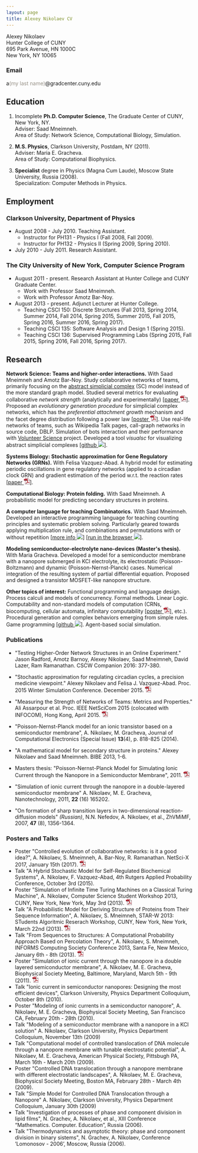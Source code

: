 ```yaml
---
layout: page
title: Alexey Nikolaev CV
---
```


Alexey Nikolaev  
Hunter College of CUNY  
695 Park Avenue, HN 1000C  
New York, NY 10065

### Email
a<span style="color:#969086;">(my last name)</span>@gradcenter.cuny.edu

## Education

1. Incomplete **Ph.D. Computer Science**, The Graduate Center of CUNY, New York, NY.  
  Adviser: Saad Mneimneh.  
  Area of Study: Network Science, Computational Biology, Simulation.

2. **M.S. Physics**, Clarkson University, Postdam, NY (2011).  
  Adviser: Maria E. Gracheva.  
  Area of Study: Computational Biophysics. 

3. **Specialist** degree in Physics (Magna Cum Laude), Moscow State University, Russia (2008).  
  Specialization: Computer Methods in Physics.

## Employment

### Clarkson University, Department of Physics     
+ August 2008 - July 2010. Teaching Assistant.     
  + Instructor for PH131 - Physics I (Fall 2008, Fall 2009).    
  + Instructor for PH132 - Physics II (Spring 2009, Spring 2010).   
+ July 2010 - July 2011. Research Assistant.   

### The City University of New York, Computer Science Program     
+ August 2011 - present. Research Assistant at Hunter College and CUNY Graduate Center.    
  + Work with Professor Saad Mneimneh.   
  + Work with Professor Amotz Bar-Noy.   
+ August 2013 - present. Adjunct Lecturer at Hunter College.    
  + Teaching CSCI 150: Discrete Structures (Fall 2013, Spring 2014, Summer 2014, Fall 2014, Spring 2015, Summer 2015, Fall 2015,
    Spring 2016, Summer 2016, Spring 2017).   
  + Teaching CSCI 135: Software Analysis and Design 1 (Spring 2015).   
  + Teaching CSCI 136: Supervised Programming Labs (Spring 2015, Fall 2015, Spring 2016, Fall 2016, Spring 2017).   

## Research

**Network Science: Teams and higher-order interactions.**
With Saad Mneimneh and Amotz Bar-Noy.
Study collaborative networks of teams, primarily focusing on the
[abstract simplicial complex](https://en.wikipedia.org/wiki/Abstract_simplicial_complex) (SC) model 
instead of the more standard graph model.
Studied several metrics for evaluating collaborative *network strength* (analytically and experimentally)
\[[paper&nbsp;![pdf][pdfimg]](https://pdfs.semanticscholar.org/c796/20efa50b7ed63b6d0f673c2d6e2306fa4db0.pdf)\].
Proposed an *evolutionary generation procedure* for simplicial complex networks, 
which has the *preferential attachment growth* mechanism and the facet degree distribution following a power law
\[[poster&nbsp;![pdf][pdfimg]](/docs/poster-netscix-2017.pdf)\].
Use real-life networks of teams, such as Wikipedia Talk pages, call-graph networks in source code, DBLP. 
Simulation of bots interaction and their performance with [Volunteer Science](https://volunteerscience.com/) project.
Developed a tool *visualsc* for visualizing abstract simplicial complexes \[[github&nbsp;![][codeimg]](https://github.com/a-nikolaev/visualsc)\].

**Systems Biology: Stochastic approximation for Gene Regulatory Networks (GRNs).**
With Felisa Vazquez-Abad. A hybrid model for estimating periodic oscillations in gene regulatory networks 
(applied to a circadian clock GRN) and gradient estimation of the period w.r.t. the reaction rates 
\[[paper&nbsp;![pdf][pdfimg]](https://pdfs.semanticscholar.org/0dc2/58e96178c50e18c7d19734216609c95e1602.pdf)].

**Computational Biology: Protein folding.**
With Saad Mneimneh. A probabilistic model for predicting secondary structures in proteins.

**A computer language for teaching Combinatorics.**
With Saad Mneimneh. Developed an interactive programming language for teaching counting principles
and systematic problem solving. Particularly geared towards applying multiplication rule, and
combinations and permutations with or without repetition
\[[more&nbsp;info&nbsp;![][pageimg]](http://www.cs.hunter.cuny.edu/~saad/count/)\]
\[[run&nbsp;in&nbsp;the&nbsp;browser&nbsp;![][runimg]](http://a-nikolaev.github.io/counting/)\].

**Modeling semiconductor-electrolyte nano-devices (Master's thesis).**
With Maria Gracheva. Developed a model for a semiconductor membrane with a nanopore
submerged in KCl electrolyte, its electrostatic (Poisson-Boltzmann) and dynamic (Poisson-Nernst-Planck) cases.
Numerical integration of the resulting system of partial differential equation. 
Proposed and designed a transistor MOSFET-like nanopore structure.

**Other topics of interest:** 
Functional programming and language design. Process calculi and models of concurrency. Formal methods. Linear Logic. 
Computability and non-standard models of computation (CRNs, biocomputing, cellular automata, infinitary computability
\[[poster&nbsp;![pdf][pdfimg]](/docs/poster-cssw-2013-ittm.pdf)\], etc.). 
Procedural generation and complex behaviors emerging from simple rules. 
Game programming \[[github&nbsp;![][codeimg]](https://github.com/a-nikolaev/wanderers)\]. Agent-based social simulation. 

### Publications

* "Testing Higher-Order Network Structures in an Online Experiment." 
Jason Radford, Amotz Barnoy, Alexey Nikolaev, Saad Mneimneh, David Lazer, Ram Ramanathan.
CSCW Companion 2016: 377-380.

* "Stochastic approximation for regulating circadian cycles, a precision medicine viewpoint."
Alexey Nikolaev and Felisa J. Vazquez-Abad. Proc. 2015 Winter Simulation Conference. December 2015.
  [![pdf][pdfimg]](https://pdfs.semanticscholar.org/0dc2/58e96178c50e18c7d19734216609c95e1602.pdf)

* "Measuring the Strength of Networks of Teams: Metrics and Properties."
Ali Assarpour et al. Proc. IEEE NetSciCom 2015 (colocated with INFOCOM), Hong Kong, April 2015. 
  [![pdf][pdfimg]](https://pdfs.semanticscholar.org/c796/20efa50b7ed63b6d0f673c2d6e2306fa4db0.pdf)

* "Poisson-Nernst-Planck model for an ionic transistor based on a semiconductor membrane", 
A. Nikolaev, M. Gracheva, Journal of Computational Electronics (Special Issue) **13**(4), p. 818-825 (2014). 

* "A mathematical model for secondary structure in proteins." Alexey Nikolaev and Saad Mneimneh.
BIBE 2013, 1-6.

<!--
* "Polymer translocation through an electrically tunable nanopore in a multilayered semiconductor membrane", 
D. Melnikov, A. Nikolaev, J.-P. Leburton, M.E. Gracheva, 
Book Chapter in "Nanopore-based technology: single molecule characterization and DNA sequencing", 
edited by M.E. Gracheva, p. 187-210, Humana Press (2012),
ISBN 978-1-61779-772-9, DOI 10.1007/978-1-61779-773-6. (Methods Mol Biol; 2012;870:187-207). -->
* Masters thesis: "Poisson-Nernst-Planck Model for Simulating Ionic
  Current through the Nanopore in a Semiconductor Membrane", 2011. 
  [![pdf][pdfimg]](/docs/thesis_1.0.pdf)
* "Simulation of ionic current through the nanopore in a double-layered semiconductor membrane" 
A. Nikolaev, M. E. Gracheva, Nanotechnology, 2011, **22** (16) 165202.

* "On formation of sharp transition layers in two-dimensional reaction-diffusion models" _(Russian)_, 
N.N. Nefedov, A. Nikolaev, et al., ZhVMiMF, 2007, **47** (8), 1356-1364.

### Posters and Talks

* Poster "Controlled evolution of collaborative networks: is it a good idea?",
A. Nikolaev, S. Mneimneh, A. Bar-Noy, R. Ramanathan. NetSci-X 2017, January 15th (2017).
[![pdf][pdfimg]](/docs/poster-netscix-2017.pdf)
* Talk "A Hybrid Stochastic Model for Self-Regulated Biochemical Systems",
A. Nikolaev, F. Vazquez-Abad, 4th Rutgers Applied Probability Conference, October 3rd (2015).
* Poster "Simulation of Infinite Time Turing Machines on a Classical Turing Machine",
A. Nikolaev, Computer Science Student Workshop 2013, CUNY, New York, New York, May 3rd (2013).
[![pdf][pdfimg]](/docs/poster-cssw-2013-ittm.pdf)
* Talk "A Probabilistic Model for Deriving Structure of Proteins from Their Sequence Information",
A. Nikolaev, S. Mneimneh, STAR-W 2013: STudents Algoritmic Reserach Workshop, CUNY, New York, New York, March 22nd (2013).
[![pdf][pdfimg]](/docs/slides-star-w-2013.pdf)
* Talk "From Sequences to Structures: A Computational Probability Approach Based on Percolation Theory",
A. Nikolaev, S. Mneimneh, INFORMS Computing Society Conference 2013, Santa Fe, New Mexico, January 6th - 8th (2013). 
[![pdf][pdfimg]](/docs/slides-informs-2013.pdf)
* Poster "Simulation of ionic current through the nanopore in a double layered semiconductor membrane", 
A. Nikolaev, M. E. Gracheva, Biophysical Society Meeting, Baltimore, Maryland, March 5th - 9th (2011). 
[![pdf][pdfimg]](/docs/poster-bps-2011.pdf)
* Talk "Ionic current in semiconductor nanopores: Designing the most efficient devices", 
Clarkson University, Physics Department Colloquium, October 8th (2010).
* Poster "Modeling of ionic currents in a semiconductor nanopore", 
A. Nikolaev, M. E. Gracheva, Biophysical Society Meeting, San Francisco CA, February 20th - 28th (2010).
* Talk "Modeling of a semiconductor membrane with a nanopore in a KCl solution"
A. Nikolaev, Clarkson University, Physics Department Colloquium, November 13th (2009)
* Talk "Computational model of controlled translocation of DNA molecule through a nanopore membrane with tunable electrostatic potential", 
A. Nikolaev, M. E. Gracheva, American Physical Society, Pittsbugh PA, March 16th - March 20th (2009).
* Poster "Controlled DNA translocation through a nanopore membrane with different electrostatic landscapes", 
A. Nikolaev, M. E. Gracheva, Biophysicsl Society Meeting, Boston MA, February 28th - March 4th (2009).
* Talk "Simple Model for Controlled DNA Translocation through a Nanopore" 
A. Nikolaev, Clarkson University, Physics Department Colloquium, January 30th (2009)
* Talk "Investigation of processes of phase and component division in lipid films", 
N. Grachev, A. Nikolaev, et al., XIII Conference “Mathematics. Computer. Education”, Russia (2006).
* Talk "Thermodynamics and asymptotic theory: phase and component division in binary sistems", 
N. Grachev, A. Nikolaev, Conference ’Lomonosov - 2006’, Moscow, Russia (2006).


[pdfimg]: /img/pdf1.png
[codeimg]: /img/code.png
[pageimg]: /img/page.png
[runimg]: /img/run.png

